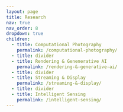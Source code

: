 ```yaml
---
layout: page
title: Research
nav: true
nav_order: 8
dropdown: true
children:
  - title: Computational Photography
    permalink: /computational-photography/
  - title: divider
  - title: Rendering & Genenerative AI
    permalink: /rendering-&-generative-ai/
  - title: divider
  - title: Streaming & Display
    permalink: /streaming-&-display/
  - title: divider
  - title: Intelligent Sensing
    permalink: /intelligent-sensing/
---
```

